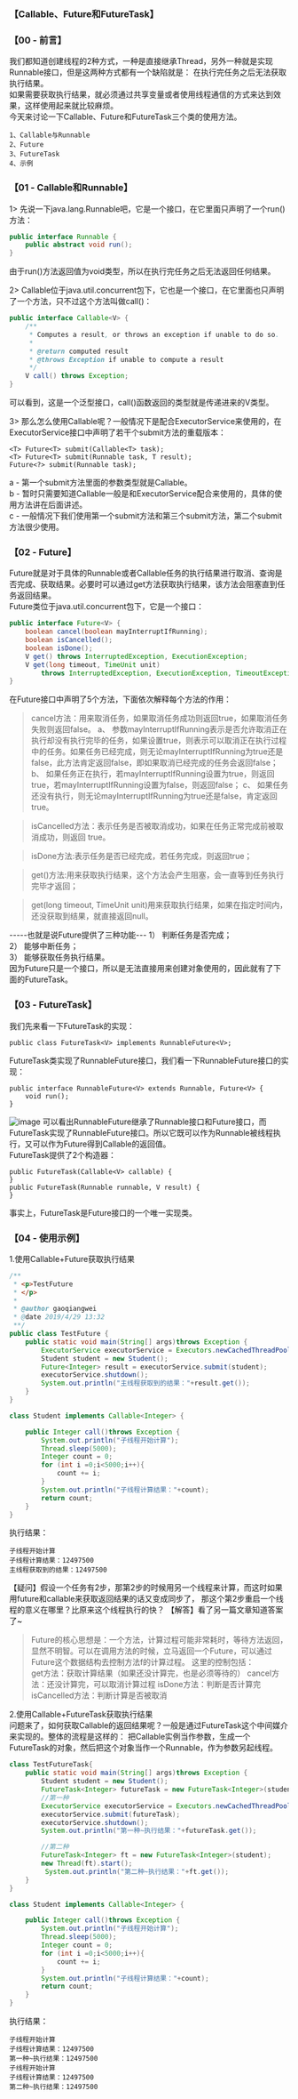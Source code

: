 ### 【Callable、Future和FutureTask】
### 【00 - 前言】
我们都知道创建线程的2种方式，一种是直接继承Thread，另外一种就是实现Runnable接口，但是这两种方式都有一个缺陷就是：
在执行完任务之后无法获取执行结果。       
如果需要获取执行结果，就必须通过共享变量或者使用线程通信的方式来达到效果，这样使用起来就比较麻烦。       
今天来讨论一下Callable、Future和FutureTask三个类的使用方法。
```
1、Callable与Runnable
2、Future
3、FutureTask
4、示例
```
### 【01 - Callable和Runnable】
1> 先说一下java.lang.Runnable吧，它是一个接口，在它里面只声明了一个run()方法：
```java
public interface Runnable {
    public abstract void run();
}
```
由于run()方法返回值为void类型，所以在执行完任务之后无法返回任何结果。     

2> Callable位于java.util.concurrent包下，它也是一个接口，在它里面也只声明了一个方法，只不过这个方法叫做call()：
```java
public interface Callable<V> {
    /**
     * Computes a result, or throws an exception if unable to do so.
     *
     * @return computed result
     * @throws Exception if unable to compute a result
     */
    V call() throws Exception;
}
```
可以看到，这是一个泛型接口，call()函数返回的类型就是传递进来的V类型。

3> 那么怎么使用Callable呢？一般情况下是配合ExecutorService来使用的，在ExecutorService接口中声明了若干个submit方法的重载版本：
```
<T> Future<T> submit(Callable<T> task);
<T> Future<T> submit(Runnable task, T result);
Future<?> submit(Runnable task);
```
a - 第一个submit方法里面的参数类型就是Callable。       
b - 暂时只需要知道Callable一般是和ExecutorService配合来使用的，具体的使用方法讲在后面讲述。     
c - 一般情况下我们使用第一个submit方法和第三个submit方法，第二个submit方法很少使用。

### 【02 - Future】
Future就是对于具体的Runnable或者Callable任务的执行结果进行取消、查询是否完成、获取结果。必要时可以通过get方法获取执行结果，该方法会阻塞直到任务返回结果。       
Future类位于java.util.concurrent包下，它是一个接口：
```java
public interface Future<V> {
    boolean cancel(boolean mayInterruptIfRunning);
    boolean isCancelled();
    boolean isDone();
    V get() throws InterruptedException, ExecutionException;
    V get(long timeout, TimeUnit unit)
        throws InterruptedException, ExecutionException, TimeoutException;
}
```
在Future接口中声明了5个方法，下面依次解释每个方法的作用：  
> cancel方法：用来取消任务，如果取消任务成功则返回true，如果取消任务失败则返回false。
    a、 参数mayInterruptIfRunning表示是否允许取消正在执行却没有执行完毕的任务，如果设置true，则表示可以取消正在执行过程中的任务。如果任务已经完成，则无论mayInterruptIfRunning为true还是false，此方法肯定返回false，即如果取消已经完成的任务会返回false；
    b、 如果任务正在执行，若mayInterruptIfRunning设置为true，则返回true，若mayInterruptIfRunning设置为false，则返回false；
    c、 如果任务还没有执行，则无论mayInterruptIfRunning为true还是false，肯定返回true。     
      
> isCancelled方法：表示任务是否被取消成功，如果在任务正常完成前被取消成功，则返回 true。

> isDone方法:表示任务是否已经完成，若任务完成，则返回true；

> get()方法:用来获取执行结果，这个方法会产生阻塞，会一直等到任务执行完毕才返回；

> get(long timeout, TimeUnit unit)用来获取执行结果，如果在指定时间内，还没获取到结果，就直接返回null。

-----也就是说Future提供了三种功能---
1） 判断任务是否完成；        
2） 能够中断任务；      
3） 能够获取任务执行结果。      
因为Future只是一个接口，所以是无法直接用来创建对象使用的，因此就有了下面的FutureTask。

### 【03 - FutureTask】
我们先来看一下FutureTask的实现：
```
public class FutureTask<V> implements RunnableFuture<V>;
```
FutureTask类实现了RunnableFuture接口，我们看一下RunnableFuture接口的实现：
```
public interface RunnableFuture<V> extends Runnable, Future<V> {
    void run();
}
```
 ![image](https://github.com/gqwzi/gaozi-study-note/blob/master/99%20-%20%E3%80%90img%E3%80%91/callable/01-callable-20190429.png)
可以看出RunnableFuture继承了Runnable接口和Future接口，而FutureTask实现了RunnableFuture接口。所以它既可以作为Runnable被线程执行，又可以作为Future得到Callable的返回值。        
FutureTask提供了2个构造器：
```
public FutureTask(Callable<V> callable) {
}
public FutureTask(Runnable runnable, V result) {
}
```
事实上，FutureTask是Future接口的一个唯一实现类。

### 【04 - 使用示例】
1.使用Callable+Future获取执行结果
```java
/**
 * <p>TestFuture
 * </p>
 *
 * @author gaoqiangwei
 * @date 2019/4/29 13:32
 **/
public class TestFuture {
    public static void main(String[] args)throws Exception {
        ExecutorService executorService = Executors.newCachedThreadPool();
        Student student = new Student();
        Future<Integer> result = executorService.submit(student);
        executorService.shutdown();
        System.out.println("主线程获取到的结果："+result.get());
    }
}

class Student implements Callable<Integer> {

    public Integer call()throws Exception {
        System.out.println("子线程开始计算");
        Thread.sleep(5000);
        Integer count = 0;
        for (int i =0;i<5000;i++){
            count += i;
        }
        System.out.println("子线程计算结果："+count);
        return count;
    }
}
```
执行结果：
```
子线程开始计算
子线程计算结果：12497500
主线程获取到的结果：12497500
```
【疑问】假设一个任务有2步，那第2步的时候用另一个线程来计算，而这时如果用future和callable来获取返回结果的话又变成同步了，
那这个第2步重启一个线程的意义在哪里？比原来这个线程执行的快？
【解答】看了另一篇文章知道答案了~       
>Future的核心思想是：一个方法，计算过程可能非常耗时，等待方法返回，显然不明智。可以在调用方法的时候，立马返回一个Future，可以通过Future这个数据结构去控制方法f的计算过程。
这里的控制包括：        
get方法：获取计算结果（如果还没计算完，也是必须等待的）
cancel方法：还没计算完，可以取消计算过程
isDone方法：判断是否计算完
isCancelled方法：判断计算是否被取消

2.使用Callable+FutureTask获取执行结果       
问题来了，如何获取Callable的返回结果呢？一般是通过FutureTask这个中间媒介来实现的。整体的流程是这样的：
把Callable实例当作参数，生成一个FutureTask的对象，然后把这个对象当作一个Runnable，作为参数另起线程。
```java
class TestFutureTask{
    public static void main(String[] args)throws Exception {
        Student student = new Student();
        FutureTask<Integer> futureTask = new FutureTask<Integer>(student);
        //第一种
        ExecutorService executorService = Executors.newCachedThreadPool();
        executorService.submit(futureTask);
        executorService.shutdown();
        System.out.println("第一种~执行结果："+futureTask.get());

        //第二种
        FutureTask<Integer> ft = new FutureTask<Integer>(student);
        new Thread(ft).start();
         System.out.println("第二种~执行结果："+ft.get());
    }
}

class Student implements Callable<Integer> {

    public Integer call()throws Exception {
        System.out.println("子线程开始计算");
        Thread.sleep(5000);
        Integer count = 0;
        for (int i =0;i<5000;i++){
            count += i;
        }
        System.out.println("子线程计算结果："+count);
        return count;
    }
}
```
执行结果：
```
子线程开始计算
子线程计算结果：12497500
第一种~执行结果：12497500
子线程开始计算
子线程计算结果：12497500
第二种~执行结果：12497500
```
